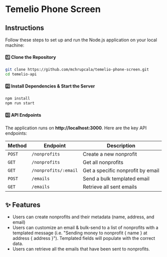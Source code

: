 # Temelio Phone Screen

## Instructions

Follow these steps to set up and run the Node.js application on your local machine:

#### 1️⃣ Clone the Repository

```sh
git clone https://github.com/mchrupcala/temelio-phone-screen.git
cd temelio-api
```

#### 2️⃣ Install Dependencies & Start the Server

```sh
npm install
npm run start
```

#### 3️⃣ API Endpoints

The application runs on **http://localhost:3000**. Here are the key API endpoints:

| Method | Endpoint             | Description                       |
| ------ | -------------------- | --------------------------------- |
| `POST` | `/nonprofits`        | Create a new nonprofit            |
| `GET`  | `/nonprofits`        | Get all nonprofits                |
| `GET`  | `/nonprofits/:email` | Get a specific nonprofit by email |
| `POST` | `/emails`            | Send a bulk templated email       |
| `GET`  | `/emails`            | Retrieve all sent emails          |

## ✨ Features

- Users can create nonprofits and their metadata (name, address, and email)
- Users can customize an email & bulk-send to a list of nonprofits with a templated message (i.e. "Sending money to nonprofit { name } at address { address }"). Templated fields will populate with the correct data.
- Users can retrieve all the emails that have been sent to nonprofits.
